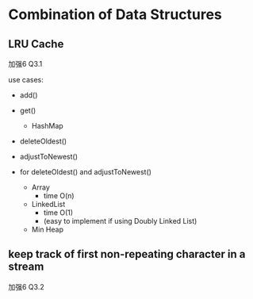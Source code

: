 <extoc></extoc>

# Combination of Data Structures

## LRU Cache

加强6 Q3.1

use cases:

- add()
- get()
    - HashMap
- deleteOldest()
- adjustToNewest()

- for deleteOldest() and adjustToNewest()
    - Array
        - time O(n)
    - LinkedList
        - time O(1)
        - (easy to implement if using Doubly Linked List)
    - Min Heap

## keep track of first non-repeating character in a stream

加强6 Q3.2

